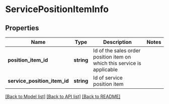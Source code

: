 # ServicePositionItemInfo

## Properties
Name | Type | Description | Notes
------------ | ------------- | ------------- | -------------
**position_item_id** | **string** | Id of the sales order position item on which this service is applicable | 
**service_position_item_id** | **string** | Id of service position item | 

[[Back to Model list]](../../README.md#documentation-for-models) [[Back to API list]](../../README.md#documentation-for-api-endpoints) [[Back to README]](../../README.md)

